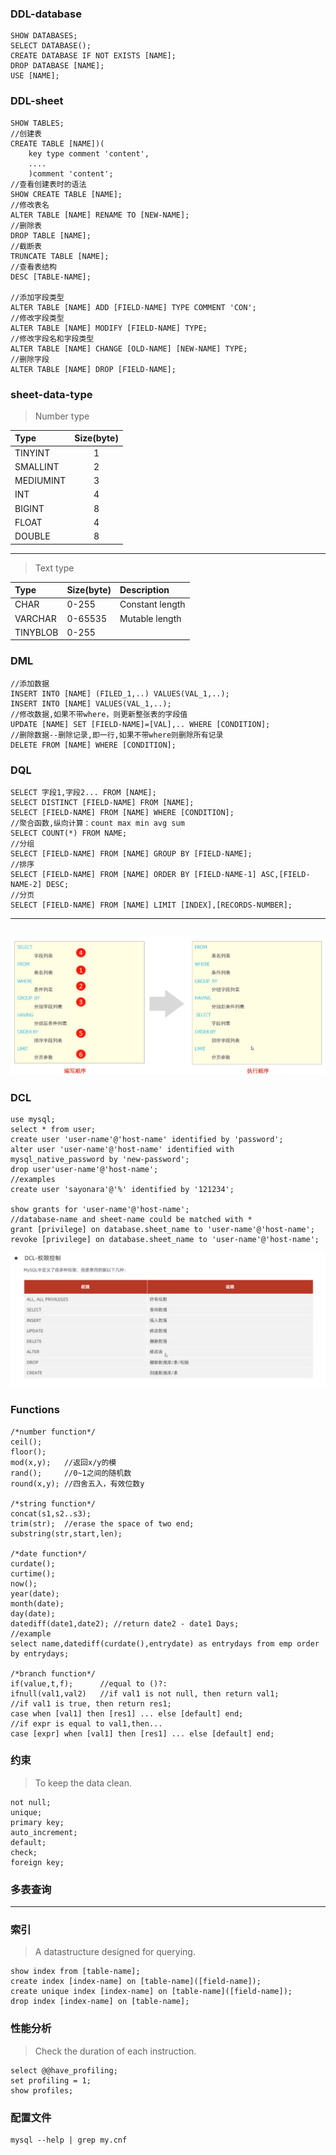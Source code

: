### DDL-database
```mysql
SHOW DATABASES;
SELECT DATABASE();
CREATE DATABASE IF NOT EXISTS [NAME];
DROP DATABASE [NAME];
USE [NAME];
```
### DDL-sheet
```
SHOW TABLES;
//创建表
CREATE TABLE [NAME])(
    key type comment 'content',
    ....
    )comment 'content';
//查看创建表时的语法
SHOW CREATE TABLE [NAME];
//修改表名
ALTER TABLE [NAME] RENAME TO [NEW-NAME];
//删除表
DROP TABLE [NAME];
//截断表
TRUNCATE TABLE [NAME];
//查看表结构
DESC [TABLE-NAME];

//添加字段类型
ALTER TABLE [NAME] ADD [FIELD-NAME] TYPE COMMENT 'CON';
//修改字段类型
ALTER TABLE [NAME] MODIFY [FIELD-NAME] TYPE;
//修改字段名和字段类型
ALTER TABLE [NAME] CHANGE [OLD-NAME] [NEW-NAME] TYPE;
//删除字段
ALTER TABLE [NAME] DROP [FIELD-NAME];

```

### sheet-data-type
> Number type  

|Type|Size(byte)|
|:---|:---:|
|TINYINT|1|
|SMALLINT|2|
|MEDIUMINT|3|
|INT|4|
|BIGINT|8|
|FLOAT|4|
|DOUBLE|8|

------
> Text type  

|Type|Size(byte)|Description|
|:--|:--|:--|
|CHAR|0-255|Constant length|
|VARCHAR|0-65535|Mutable length|
|TINYBLOB|0-255|


### DML
```
//添加数据
INSERT INTO [NAME] (FILED_1,..) VALUES(VAL_1,..);
INSERT INTO [NAME] VALUES(VAL_1,..);
//修改数据,如果不带where，则更新整张表的字段值
UPDATE [NAME] SET [FIELD-NAME]=[VAL],.. WHERE [CONDITION];
//删除数据--删除记录,即一行,如果不带where则删除所有记录
DELETE FROM [NAME] WHERE [CONDITION];
```

### DQL
```
SELECT 字段1,字段2... FROM [NAME];
SELECT DISTINCT [FIELD-NAME] FROM [NAME];
SELECT [FIELD-NAME] FROM [NAME] WHERE [CONDITION];
//聚合函数,纵向计算：count max min avg sum
SELECT COUNT(*) FROM NAME;
//分组
SELECT [FIELD-NAME] FROM [NAME] GROUP BY [FIELD-NAME];
//排序
SELECT [FIELD-NAME] FROM [NAME] ORDER BY [FIELD-NAME-1] ASC,[FIELD-NAME-2] DESC;
//分页
SELECT [FIELD-NAME] FROM [NAME] LIMIT [INDEX],[RECORDS-NUMBER];
```
----
![sequence](./sequence.jpg)
----


### DCL
```
use mysql;
select * from user;
create user 'user-name'@'host-name' identified by 'password';
alter user 'user-name'@'host-name' identified with mysql_native_password by 'new-password';
drop user'user-name'@'host-name';
//examples
create user 'sayonara'@'%' identified by '121234';

show grants for 'user-name'@'host-name';
//database-name and sheet-name could be matched with *
grant [privilege] on database.sheet_name to 'user-name'@'host-name';
revoke [privilege] on database.sheet_name to 'user-name'@'host-name';
```
![userPrivileges](./user_privileges.jpg)


### Functions
```
/*number function*/
ceil();
floor();
mod(x,y);   //返回x/y的模
rand();     //0~1之间的随机数
round(x,y); //四舍五入，有效位数y

/*string function*/
concat(s1,s2..s3);
trim(str);  //erase the space of two end;
substring(str,start,len);

/*date function*/
curdate();
curtime();
now();
year(date);
month(date);
day(date);
datediff(date1,date2); //return date2 - date1 Days;
//example
select name,datediff(curdate(),entrydate) as entrydays from emp order by entrydays;

/*branch function*/
if(value,t,f);      //equal to ()?:
ifnull(val1,val2)   //if val1 is not null, then return val1;
//if val1 is true, then return res1;
case when [val1] then [res1] ... else [default] end;
//if expr is equal to val1,then...
case [expr] when [val1] then [res1] ... else [default] end;
```

### 约束
> To keep the data clean.
```
not null;
unique;
primary key;
auto_increment;
default;
check;
foreign key;
```

### 多表查询


-------
### 索引
> A datastructure designed for querying.
```
show index from [table-name];
create index [index-name] on [table-name]([field-name]);
create unique index [index-name] on [table-name]([field-name]);
drop index [index-name] on [table-name];
```

### 性能分析
> Check the duration of each instruction.
```
select @@have_profiling;
set profiling = 1;
show profiles;
```


### 配置文件
```
mysql --help | grep my.cnf
```















